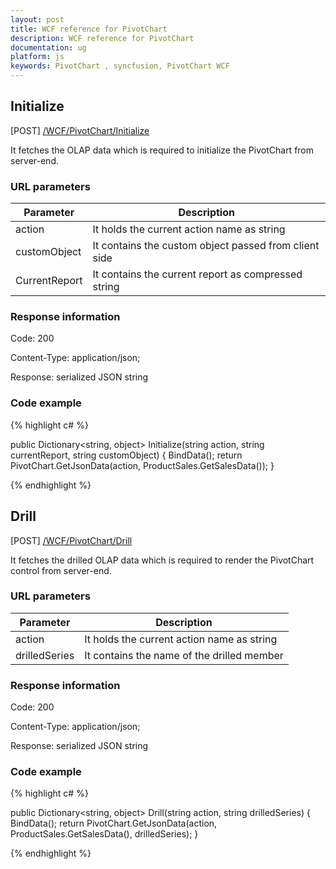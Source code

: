 ```yaml
---
layout: post
title: WCF reference for PivotChart
description: WCF reference for PivotChart
documentation: ug
platform: js
keywords: PivotChart , syncfusion, PivotChart WCF
---
```


## Initialize

 [POST] [/WCF/PivotChart/Initialize](https://ej2.syncfusion.com/javascript/demos/#/bootstrap5/pivot-table/overview.html)

It fetches the OLAP data which is required to initialize the PivotChart from server-end.

### URL parameters

|  Parameter |  Description | 
|---|---|
|action|It holds the current action name as string|
|customObject|It contains the custom object passed from client side|
|CurrentReport|It contains the current report as compressed string|

### Response information 

Code: 200

Content-Type: application/json;

Response: serialized JSON string

### Code example 

{% highlight c# %}

public Dictionary<string, object> Initialize(string action, string currentReport, string customObject)
{
    BindData();
    return PivotChart.GetJsonData(action, ProductSales.GetSalesData());
}

{% endhighlight %} 

## Drill

 [POST] [/WCF/PivotChart/Drill](https://ej2.syncfusion.com/javascript/demos/#/bootstrap5/pivot-table/Drill-Down.html)

It fetches the drilled OLAP data which is required to render the PivotChart control from server-end.

### URL parameters

|  Parameter |  Description | 
|---|---|
|action|It holds the current action name as string|
|drilledSeries|It contains the name of the drilled member|

### Response information 

Code: 200

Content-Type: application/json;

Response: serialized JSON string

### Code example 

{% highlight c# %}

public Dictionary<string, object> Drill(string action, string drilledSeries)
{
    BindData();
    return PivotChart.GetJsonData(action, ProductSales.GetSalesData(), drilledSeries);
}

{% endhighlight %} 